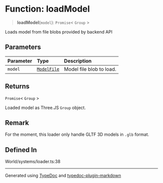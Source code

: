 # Function: loadModel

> **loadModel**(`model`): `Promise`\< `Group` \>

Loads model from file blobs provided by backend API

## Parameters

| Parameter | Type                                                                                                    | Description              |
| :-------- | :------------------------------------------------------------------------------------------------------ | :----------------------- |
| `model`   | [`ModelFile`](../../namespace.Interfaces/namespaces/namespace.Assets/interfaces/interface.ModelFile.md) | Model file blob to load. |

## Returns

`Promise`\< `Group` \>

Loaded model as Three.JS `Group` object.

## Remark

For the moment, this loader only handle GLTF 3D models in `.glb` format.

## Defined In

World/systems/loader.ts:38

---

Generated using [TypeDoc](https://typedoc.org/) and [typedoc-plugin-markdown](https://www.npmjs.com/package/typedoc-plugin-markdown)
